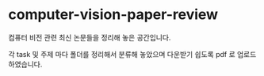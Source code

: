 # computer-vision-paper-review
컴퓨터 비전 관련 최신 논문들을 정리해 놓은 공간입니다.

각 task 및 주제 마다 폴더를 정리해서 분류해 놓았으며 다운받기 쉽도록 pdf 로 업로드 하였습니다.
